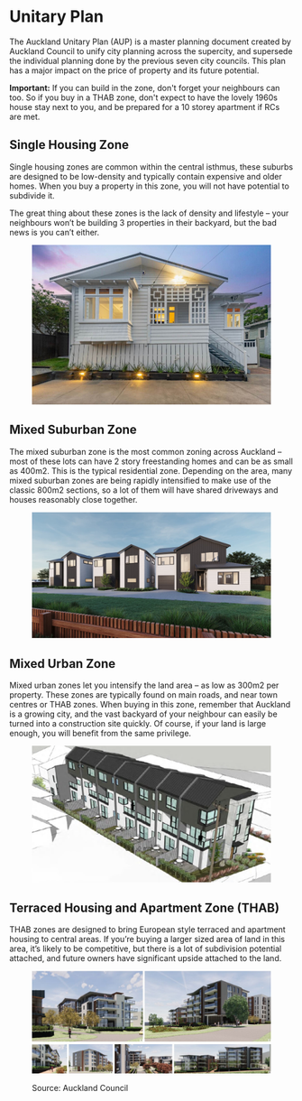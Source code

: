 # Unitary Plan

The Auckland Unitary Plan (AUP) is a master planning document created by Auckland Council to unify city planning across the supercity, and supersede the individual planning done by the previous seven city councils. This plan has a major impact on the price of property and its future potential.

**Important:** If you can build in the zone, don't forget your neighbours can too. So if you buy in a THAB zone, don't expect to have the lovely 1960s house stay next to you, and be prepared for a 10 storey apartment if RCs are met.

## Single Housing Zone

Single housing zones are common within the central isthmus, these suburbs are designed to be low-density and typically contain expensive and older homes. When you buy a property in this zone, you will not have potential to subdivide it.

The great thing about these zones is the lack of density and lifestyle – your neighbours won’t be building 3 properties in their backyard, but the bad news is you can’t either.

<figure><img src="../.gitbook/assets/image (1).png" alt=""><figcaption></figcaption></figure>

## Mixed Suburban Zone

The mixed suburban zone is the most common zoning across Auckland – most of these lots can have 2 story freestanding homes and can be as small as 400m2. This is the typical residential zone. Depending on the area, many mixed suburban zones are being rapidly intensified to make use of the classic 800m2 sections, so a lot of them will have shared driveways and houses reasonably close together.

<figure><img src="../.gitbook/assets/image (2).png" alt=""><figcaption></figcaption></figure>

## Mixed Urban Zone

Mixed urban zones let you intensify the land area – as low as 300m2 per property. These zones are typically found on main roads, and near town centres or THAB zones. When buying in this zone, remember that Auckland is a growing city, and the vast backyard of your neighbour can easily be turned into a construction site quickly. Of course, if your land is large enough, you will benefit from the same privilege.

<figure><img src="../.gitbook/assets/image (27).png" alt=""><figcaption></figcaption></figure>

## Terraced Housing and Apartment Zone (THAB)

THAB zones are designed to bring European style terraced and apartment housing to central areas. If you’re buying a larger sized area of land in this area, it’s likely to be competitive, but there is a lot of subdivision potential attached, and future owners have significant upside attached to the land.

<figure><img src="../.gitbook/assets/image (24).png" alt=""><figcaption><p>Source: Auckland Council</p></figcaption></figure>



